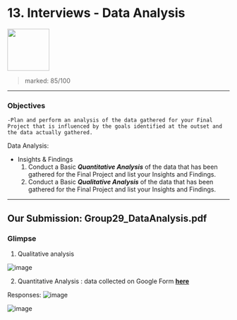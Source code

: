 # 13. Interviews - Data Analysis
[<img src="https://user-images.githubusercontent.com/79627254/226060873-16d4a78c-0ec2-4ade-8389-a52bafcd9e62.png" width="95"/>](#)
> marked: 85/100
---
### Objectives
    -Plan and perform an analysis of the data gathered for your Final Project that is influenced by the goals identified at the outset and the data actually gathered.

Data Analysis:

- Insights & Findings
    1) Conduct a Basic **_Quantitative Analysis_** of the data that has been gathered for the Final Project and list your Insights and Findings.
    2) Conduct a Basic **_Qualitative Analysis_** of the data that has been gathered for the Final Project and list your Insights and Findings.



---
## Our Submission: Group29_DataAnalysis.pdf 
### Glimpse
1. Qualitative analysis  

![image](https://user-images.githubusercontent.com/79627254/225992306-aaccd4f1-f4f1-47a8-9ac1-f2e37bc65d09.png)

2. Quantitative Analysis : data collected on Google Form [**here**](https://forms.gle/GcjWwmqmBoMw7a8q7)

Responses:
![image](https://user-images.githubusercontent.com/79627254/225992910-8af43d58-bff2-47c5-88de-1dc7df8235b6.png)  

![image](https://user-images.githubusercontent.com/79627254/225993048-d77945ce-bc1b-4085-be7d-2202fb9cd461.png)
